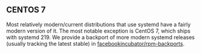 CENTOS 7
--------

Most relatively modern/current distributions that use systemd have a fairly
modern version of it. The most notable exception is CentOS 7, which ships with
systemd 219. We provide a backport of more modern systemd releases (usually
tracking the latest stable) in
[facebookincubator/rpm-backports](https://github.com/facebookincubator/rpm-backports).
